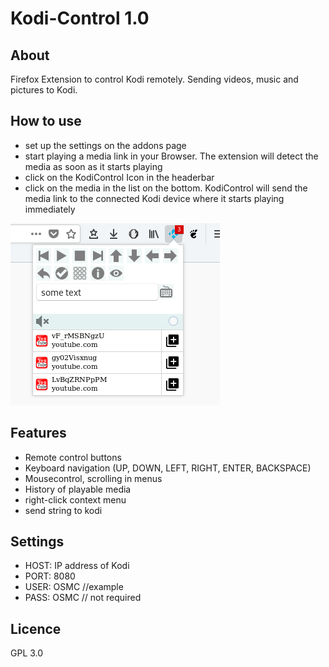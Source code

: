 # Kodi-Control 1.0

## About
Firefox Extension to control Kodi remotely. Sending videos, music and pictures to Kodi.

## How to use
* set up the settings on the addons page
* start playing a media link in your Browser. The extension will detect the media as soon as it starts playing
* click on the KodiControl Icon in the headerbar
* click on the media in the list on the bottom. KodiControl will send the media link to the connected Kodi device where it starts playing immediately

![screenshot](./screenshot.png)

## Features
* Remote control buttons
* Keyboard navigation (UP, DOWN, LEFT, RIGHT, ENTER, BACKSPACE)
* Mousecontrol, scrolling in menus
* History of playable media
* right-click context menu
* send string to kodi

## Settings
* HOST: IP address of Kodi
* PORT: 8080
* USER: OSMC //example
* PASS: OSMC // not required

## Licence
GPL 3.0
